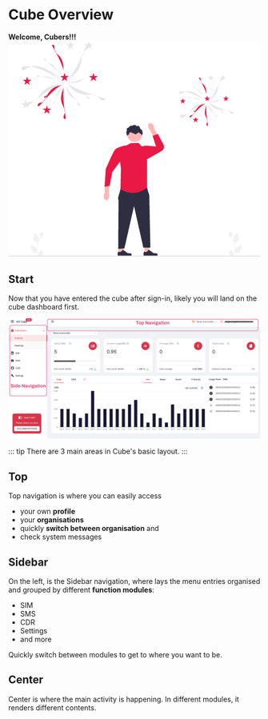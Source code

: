 # Cube Overview
**Welcome, Cubers!!!**
![Welcom](/welcome.png)


## Start
Now that you have entered the cube after sign-in, likely you will land on the cube dashboard first.

![Cube](/incube.png)

::: tip
There are 3 main areas in Cube's basic layout.
:::

## Top

Top navigation is where you can easily access 
* your own **profile** 
* your **organisations**
* quickly **switch between organisation** and 
* check system messages



## Sidebar
On the left, is the Sidebar navigation, where lays the menu entries organised and grouped by different **function modules**:
* SIM
* SMS
* CDR
* Settings
* and more

Quickly switch between modules to get to where you want to be.

## Center
Center is where the main activity is happening. In different modules, it renders different contents. 



